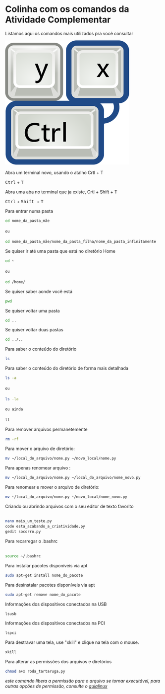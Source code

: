 # Colinha com os comandos da Atividade Complementar

Listamos aqui os comandos mais utilizados pra você consultar 





<img src="/img/atalhos.png" width="400" height="400">


Abra um terminal novo, usando o atalho Crtl + T

<kbd>Ctrl</kbd> + <kbd>T</kbd>



Abra uma aba no terminal que ja existe, Crtl + Shift + T

<kbd>Ctrl</kbd> + <kbd>Shift </kbd> + <kbd>T</kbd>


Para entrar numa pasta

```bash
cd nome_da_pasta_mãe

ou

cd nome_da_pasta_mãe/nome_da_pasta_filha/nome_da_pasta_infinitamente

```

Se quiser ir até uma pasta que está no diretório Home


```bash
cd ~

ou

cd /home/

```

Se quiser saber aonde você está

```bash
pwd

```

Se quiser voltar uma pasta

```bash
cd ..

```

Se quiser voltar duas pastas

```bash
cd ../..

```

Para saber o conteúdo do diretório


```bash
ls

```

Para saber o conteúdo do diretório de forma mais detalhada


```bash
ls -a

ou

ls -la

ou ainda

ll

```

Para remover arquivos permanetemente

```bash
rm -rf

```


Para mover o arquivo de diretório:


```bash
mv ~/local_do_arquivo/nome.py ~/novo_local/nome.py

```


Para apenas renomear arquivo :


```bash
mv ~/local_do_arquivo/nome.py ~/local_do_arquivo/nome_novo.py

```

Para renomear e mover o arquivo de diretório:


```bash
mv ~/local_do_arquivo/nome.py ~/novo_local/nome_novo.py

```

Criando ou abrindo arquivos com o seu editor de texto favorito

```bash

nano mais_um_teste.py
code esta_acabando_a_criatividade.py
gedit socorro.py


```

Para recarregar o .bashrc

```bash

source ~/.bashrc

```

Para instalar pacotes disponíveis via apt


```bash
sudo apt-get install nome_do_pacote

```


Para desinstalar pacotes disponíveis via apt

```bash
sudo apt-get remove nome_do_pacote

```

Informações dos dispositivos conectados na USB 

```bash
lsusb

```
Informações dos dispositivos conectados na PCI

```bash
lspci

```

Para destravar uma tela, use "xkill" e clique na tela com o mouse.


```bash
xkill

```

Para alterar as permissões dos arquivos e diretórios


```bash
chmod a+x roda_tartaruga.py

```
*este comando libera a permissão para o arquivo se tornar executável, para outras opções de permissão, consulte o [guialinux](https://guialinux.uniriotec.br/chmod/)*
